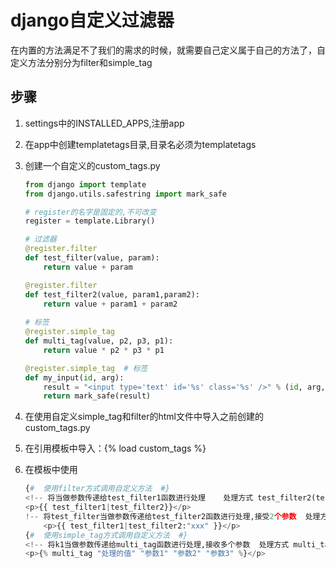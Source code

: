 # django自定义过滤器

在内置的方法满足不了我们的需求的时候，就需要自己定义属于自己的方法了，自定义方法分别分为filter和simple_tag

## 步骤

1. settings中的INSTALLED_APPS,注册app

2. 在app中创建templatetags目录,目录名必须为templatetags

3. 创建一个自定义的custom_tags.py

   ```python
   from django import template
   from django.utils.safestring import mark_safe

   # register的名字是固定的,不可改变
   register = template.Library()

   # 过滤器
   @register.filter
   def test_filter(value, param):
       return value + param

   @register.filter
   def test_filter2(value, param1,param2):
       return value + param1 + param2
       
   # 标签
   @register.simple_tag
   def multi_tag(value, p2, p3, p1):
       return value * p2 * p3 * p1

   @register.simple_tag  # 标签
   def my_input(id, arg):
       result = "<input type='text' id='%s' class='%s' />" % (id, arg,)
       return mark_safe(result)

   ```

4. 在使用自定义simple_tag和filter的html文件中导入之前创建的 custom_tags.py

5. 在引用模板中导入：{% load custom_tags %}

6. 在模板中使用 

   ```python
   {#  使用filter方式调用自定义方法  #}
   <!-- 将当做参数传递给test_filter1函数进行处理    处理方式 test_filter2(test_filter1) -->
   <p>{{ test_filter1|test_filter2}}</p>
   !-- 将test_filter当做参数传递给test_filter2函数进行处理,接受2个参数  处理方式
       <p>{{ test_filter1|test_filter2:"xxx" }}</p>
   {#  使用simple_tag方式调用自定义方法  #}
   <!-- 将k1当做参数传递给multi_tag函数进行处理,接收多个参数  处理方式 multi_tag("处理的值", "参数1" "参数2" "参数3") -->
   <p>{% multi_tag "处理的值" "参数1" "参数2" "参数3" %}</p>
   ```

## 